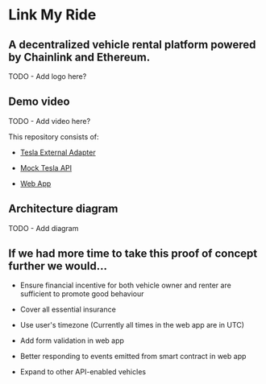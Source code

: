 # Link My Ride

## A decentralized vehicle rental platform powered by Chainlink and Ethereum.

TODO - Add logo here?

## Demo video

TODO - Add video here?

This repository consists of:

- [Tesla External Adapter](https://github.com/pappas999/Link-My-Ride/tree/master/src/Tesla-External-Adapter)

- [Mock Tesla API](https://github.com/pappas999/Link-My-Ride/tree/master/src/Teslamock)

- [Web App](https://github.com/pappas999/Link-My-Ride/tree/master/src/web-app)

## Architecture diagram

TODO - Add diagram

## If we had more time to take this proof of concept further we would...

- Ensure financial incentive for both vehicle owner and renter are sufficient to promote good behaviour

- Cover all essential insurance

- Use user's timezone (Currently all times in the web app are in UTC)

- Add form validation in web app

- Better responding to events emitted from smart contract in web app

- Expand to other API-enabled vehicles

